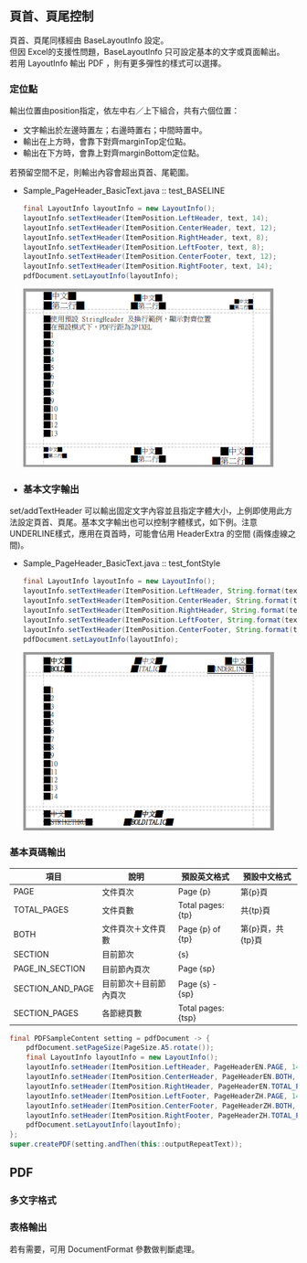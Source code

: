 ## 頁首、頁尾控制

頁首、頁尾同樣經由 BaseLayoutInfo 設定。  
但因 Excel的支援性問題，BaseLayoutInfo 只可設定基本的文字或頁面輸出。  
若用 LayoutInfo 輸出 PDF ，則有更多彈性的樣式可以選擇。

### 定位點

輸出位置由position指定，依左中右／上下組合，共有六個位置：

* 文字輸出於左邊時置左；右邊時置右；中間時置中。
* 輸出在上方時，會靠下對齊marginTop定位點。
* 輸出在下方時，會靠上對齊marginBottom定位點。

若預留空間不足，則輸出內容會超出頁首、尾範圍。

* Sample\_PageHeader\_BasicText.java :: test\_BASELINE

  ```java
  final LayoutInfo layoutInfo = new LayoutInfo();
  layoutInfo.setTextHeader(ItemPosition.LeftHeader, text, 14);
  layoutInfo.setTextHeader(ItemPosition.CenterHeader, text, 12);
  layoutInfo.setTextHeader(ItemPosition.RightHeader, text, 8);
  layoutInfo.setTextHeader(ItemPosition.LeftFooter, text, 8);
  layoutInfo.setTextHeader(ItemPosition.CenterFooter, text, 12);
  layoutInfo.setTextHeader(ItemPosition.RightFooter, text, 14);
  pdfDocument.setLayoutInfo(layoutInfo);
  ```

  ![](/assets/ch02/header_position.png)

* ### 基本文字輸出

set/addTextHeader 可以輸出固定文字內容並且指定字體大小，上例即使用此方法設定頁首、頁尾。基本文字輸出也可以控制字體樣式，如下例。注意UNDERLINE樣式，應用在頁首時，可能會佔用 HeaderExtra 的空間 \(兩條虛線之間\)。

* Sample\_PageHeader\_BasicText.java :: test\_fontStyle

  ```java
  final LayoutInfo layoutInfo = new LayoutInfo();
  layoutInfo.setTextHeader(ItemPosition.LeftHeader, String.format(text, "BOLD"), 12, FontStyle.BOLD);
  layoutInfo.setTextHeader(ItemPosition.CenterHeader, String.format(text, "ITALIC"), 12, FontStyle.ITALIC);
  layoutInfo.setTextHeader(ItemPosition.RightHeader, String.format(text, "UNDERLINE"), 12, FontStyle.UNDERLINE);
  layoutInfo.setTextHeader(ItemPosition.LeftFooter, String.format(text, "STRIKETHRU"), 12, FontStyle.STRIKETHRU);
  layoutInfo.setTextHeader(ItemPosition.CenterFooter, String.format(text, "BOLDITALIC"), 12, FontStyle.BOLDITALIC);
  pdfDocument.setLayoutInfo(layoutInfo);
  ```

  ![](/assets/ch02/header_text_fontStyle.png)

### 基本頁碼輸出

| 項目 | 說明 | 預設英文格式 | 預設中文格式 |
| --- | --- | --- | --- |
| PAGE | 文件頁次 | Page {p} | 第{p}頁 |
| TOTAL\_PAGES | 文件頁數 | Total pages:{tp} | 共{tp}頁 |
| BOTH | 文件頁次＋文件頁數 | Page {p} of {tp} | 第{p}頁，共{tp}頁 |
| SECTION | 目前節次 | {s} |  |
| PAGE\_IN\_SECTION | 目前節內頁次 | Page {sp} |  |
| SECTION\_AND\_PAGE | 目前節次＋目前節內頁次 | Page {s} - {sp} |  |
| SECTION\_PAGES | 各節總頁數 | Total pages:{tsp} |  |

```java
final PDFSampleContent setting = pdfDocument -> {
    pdfDocument.setPageSize(PageSize.A5.rotate());
    final LayoutInfo layoutInfo = new LayoutInfo();
    layoutInfo.setHeader(ItemPosition.LeftHeader, PageHeaderEN.PAGE, 14);
    layoutInfo.setHeader(ItemPosition.CenterHeader, PageHeaderEN.BOTH, 14);
    layoutInfo.setHeader(ItemPosition.RightHeader, PageHeaderEN.TOTAL_PAGES, 14);
    layoutInfo.setHeader(ItemPosition.LeftFooter, PageHeaderZH.PAGE, 14);
    layoutInfo.setHeader(ItemPosition.CenterFooter, PageHeaderZH.BOTH, 14);
    layoutInfo.setHeader(ItemPosition.RightFooter, PageHeaderZH.TOTAL_PAGES, 14);
    pdfDocument.setLayoutInfo(layoutInfo);
};
super.createPDF(setting.andThen(this::outputRepeatText));
```

## PDF

### 多文字格式

### 表格輸出

若有需要，可用 DocumentFormat 參數做判斷處理。

